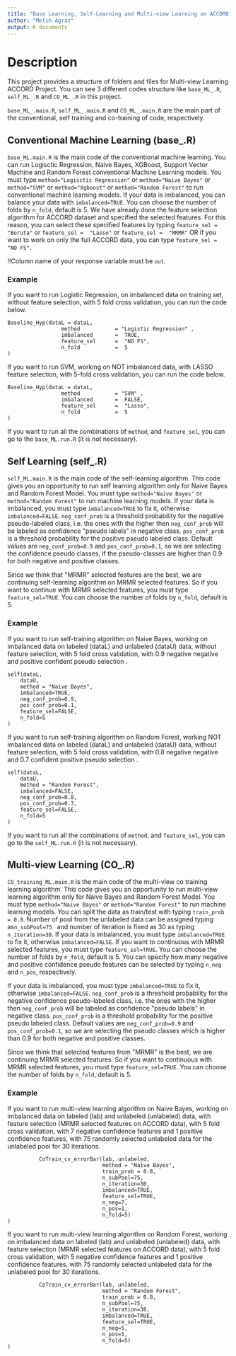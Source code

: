 ```yaml
---
title: "Base Learning, Self-Learning and Multi-view Learning on ACCORD Data"
author: "Melih Agraz"
output: R documents
---
```


# Description

This project provides a structure of folders and files for Multi-view Learning ACCORD Project. You can see 3 different codes structure  like ```base_ML_.R```, ```self_ML_.R``` and ```CO_ML_.R``` in this project. 

```base_ML_.main.R```, ```self_ML_.main.R``` and ```CO_ML_.main.R``` are the main part of the conventional, self training and co-training of code, respectively. 

## Conventional Machine Learning (base_.R)

```base_ML.main.R``` is the main code of the conventional machine learning. You can run Logisctic Regression, Naive Bayes, XGBoost, Support Vector Machine and Random Forest conventional Machine Learning models. You must type ```method="Logisctic Regression"``` or ```method="Naive Bayes"``` or ```method="SVM"``` or ```method="Xgboost"``` or ```method="Random Forest"``` to run conventional machine learning models.  If your data is imbalanced, you can balance your data with ```imbalanced=TRUE```. You can choose the number of folds by ```n_fold```, default is 5.  We have already done the feature selection algorithm for ACCORD dataset and specified the selected features. For this reason, you can select these specified features by typing ```feature_sel =  "Boruta"``` or ```feature_sel =  "Lasso"``` or ```feature_sel =  "MRMR"``` OR if you want to work on only the full ACCORD data, you can type ```feature_sel =  "NO FS"```.

!!Column name of your response variable must be  ```out```.

### Example

If you want to run Logistic Regression,  on imbalanced data on training set, without feature selection, with 5 fold cross validation, you can run the code below. 

```{r setup1, include=FALSE}
Baseline_Hyp(dataL = dataL, 
                 method           = "Logistic Regression" ,
                 imbalanced       =  TRUE,
                 feature_sel      =  "NO FS",
                 n_fold           =  5 
)
```

If you want to run SVM, working on NOT imbalanced data, with LASSO feature selection, with 5-fold cross validation, you can run the code below.  

```{r setup1, include=FALSE}
Baseline_Hyp(dataL = dataL, 
                 method           = "SVM" ,
                 imbalanced       =  FALSE,
                 feature_sel      =  "Lasso",
                 n_fold           =  5 
)
```

If you want to run all the combinations of ```method```, and ```feature_sel```, you can go to the ```base_ML.run.R``` (it is not necessary).  

## Self Learning (self_.R)
```self_ML.main.R``` is the main code of the self-learning algorithm. This code gives you an opportunity to run self learning algorithm only for Naive Bayes and Random Forest Model. You must type ```method="Naive Bayes"``` or ```method="Random Forest"``` to run machine learning models. If your data is imbalanced, you must type ```imbalanced=TRUE``` to fix it, otherwise ```imbalanced=FALSE```. ```neg_conf_prob``` is a threshold probability for the negative pseudo-labeled class, i.e. the ones with the higher then ```neg_conf_prob``` will be labeled as confidence "pseudo labels" in negative class. ```pos_conf_prob``` is a threshold probability for the positive pseudo labeled class. Default values are ```neg_conf_prob=0.9``` and ```pos_conf_prob=0.1```, so we are selecting the confidence pseudo classes, if the pseudo-classes are higher than 0.9 for both negative and positive classes. 

Since we think that "MRMR" selected features are the best, we are continuing self-learning algorithm on  MRMR selected features. So if you want to continue with MRMR selected features, you must type ```feature_sel=TRUE```. You can choose the number of folds by ```n_fold```, default is 5.


### Example

If you want to run self-training algorithm on Naive Bayes,  working on imbalanced data on labeled (dataL) and unlabeled (dataU) data, without feature selection, with 5 fold cross validation, with 0.9 negative negative and positive confident pseudo selection . 

```{r setup1, include=FALSE}
self(dataL, 
    dataU, 
    method = "Naive Bayes", 
    imbalanced=TRUE,
    neg_conf_prob=0.9, 
    pos_conf_prob=0.1, 
    feature_sel=FALSE,
    n_fold=5
)
```

If you want to run self-training algorithm on Random Forest, working NOT imbalanced data on labeled (dataL) and unlabeled (dataU) data, without feature selection, with 5 fold cross validation, with 0.8 negative negative and 0.7 confident positive pseudo selection . 

```{r setup1, include=FALSE}
self(dataL, 
    dataU, 
    method = "Random Forest", 
    imbalanced=FALSE,
    neg_conf_prob=0.8, 
    pos_conf_prob=0.3, 
    feature_sel=FALSE,
    n_fold=5
)
```

If you want to run all the combinations of ```method```, and ```feature_sel```, you can go to the ```self_ML.run.R``` (it is not necessary).  


## Multi-view Learning (CO_.R)
```CO_training_ML.main.R``` is the main code of the multi-view co training learning algorithm. This code gives you an opportunity to run multi-view learning algorithm only for Naive Bayes and Random Forest Model. You must type ```method="Naive Bayes"``` or ```method="Random Forest"``` to run machine learning models. You can split the  data as train/test with typing ```train_prob = 0.8```.  Number of pool from the unlabeled data can be assigned typing as```n_subPool=75 ``` and number of iteration is fixed  as 30 as typing ```n_iteration=30```.  If your data is imbalanced, you must type ```imbalanced=TRUE``` to fix it, otherwise ```imbalanced=FALSE```. If you want to continuous with MRMR selected features, you must type ```feature_sel=TRUE```. You can choose the number of folds by ```n_fold```, default is 5. You can specify how many negative and positive confidence pseudo features can be selected by typing ```n_neg``` and ```n_pos```, respectively. 


If your data is imbalanced, you must type ```imbalanced=TRUE``` to fix it, otherwise ```imbalanced=FALSE```. ```neg_conf_prob``` is a threshold probability for the negative confidence pseudo-labeled class, i.e. the ones with the higher then ```neg_conf_prob``` will be labeled as confidence "pseudo labels" in negative class. ```pos_conf_prob``` is a threshold probability for the positive pseudo labeled class. Default values are ```neg_conf_prob=0.9``` and ```pos_conf_prob=0.1```, so we are selecting the pseudo classes which is higher than 0.9 for both negative and positive classes. 

Since we think that selected features from "MRMR" is the best, we are continuing  MRMR selected features. So if you want to continuous with MRMR selected features, you must type ```feature_sel=TRUE```. You can choose the number of folds by ```n_fold```, default is 5.



### Example

If you want to run multi-view learning algorithm on Naive Bayes, working on imbalanced data on labeled (lab) and unlabeled (unlabeled) data, with feature selection (MRMR selected features on ACCORD data), with 5 fold cross validation, with 7 negative confidence features and 1 positive confidence features, with 75 randomly selected unlabeled data for the unlabeled pool for 30 iterations. 

```{r setup1, include=FALSE}
          CoTrain_cv_errorBar(lab, unlabeled, 
                              method = "Naive Bayes",
                              train_prob = 0.8, 
                              n_subPool=75, 
                              n_iteration=30, 
                              imbalanced=TRUE,
                              feature_sel=TRUE,
                              n_neg=7,
                              n_pos=1,
                              n_fold=5)
)
```



If you want to run multi-view learning algorithm on Random Forest, working on imbalanced data on labeled (lab) and unlabeled (unlabeled) data, with feature selection (MRMR selected features on ACCORD data), with 5 fold cross validation, with 5 negative confidence features and 1 positive confidence features, with 75 randomly selected unlabeled data for the unlabeled pool for 30 iterations. 

```{r setup1, include=FALSE}
          CoTrain_cv_errorBar(lab, unlabeled, 
                              method = "Random Forest",
                              train_prob = 0.8, 
                              n_subPool=75, 
                              n_iteration=30, 
                              imbalanced=TRUE,
                              feature_sel=TRUE,
                              n_neg=5,
                              n_pos=1,
                              n_fold=5)
)
```
